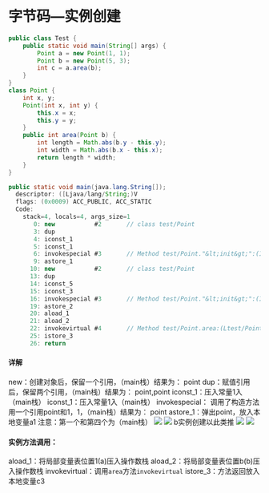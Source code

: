 # 字节码—实例创建

```java
public class Test {
    public static void main(String[] args) {
        Point a = new Point(1, 1);
        Point b = new Point(5, 3);
        int c = a.area(b);
    }
}
class Point {
    int x, y;
    Point(int x, int y) {
        this.x = x;
        this.y = y;
    }
    public int area(Point b) {
        int length = Math.abs(b.y - this.y);
        int width = Math.abs(b.x - this.x);
        return length * width;
    }
}
```
```java
public static void main(java.lang.String[]);
  descriptor: ([Ljava/lang/String;)V
  flags: (0x0009) ACC_PUBLIC, ACC_STATIC
  Code:
    stack=4, locals=4, args_size=1
       0: new           #2       // class test/Point
       3: dup
       4: iconst_1
       5: iconst_1
       6: invokespecial #3       // Method test/Point."&lt;init&gt;":(II)V
       9: astore_1
      10: new           #2       // class test/Point
      13: dup
      14: iconst_5
      15: iconst_3
      16: invokespecial #3       // Method test/Point."&lt;init&gt;":(II)V
      19: astore_2
      20: aload_1
      21: aload_2
      22: invokevirtual #4       // Method test/Point.area:(Ltest/Point;)I
      25: istore_3
      26: return
```
#### 详解
new：创建对象后，保留一个引用，（main栈）结果为： point
dup：赋值引用后，保留两个引用，（main栈）结果为： point,point
iconst_1：压入常量1入（main栈）
iconst_1：压入常量1入（main栈）
invokespecial： 调用了构造方法用一个引用point和1，1，（main栈）结果为： point
astore_1：弹出point，放入本地变量a1
注意：第一个和第四个为（main栈）
![](http://cdn.jdfrozen.cn/1608804444979-878bec72-1733-4652-8e49-31670cd6b0f4.png)
![](http://cdn.jdfrozen.cn/1608804451796-5a2adf25-7f5b-41e2-a284-c50edf92dbfb.png)
b实例创建以此类推
![](http://cdn.jdfrozen.cn/1608804620005-a5bdeeb1-5ec6-49a0-917d-739fff84cb85.png)
![](http://cdn.jdfrozen.cn/1608804626590-36dff4e3-7b49-4602-9b05-b5a301f7da43.png)
#### 实例方法调用：
aload_1：将局部变量表位置1(a)压入操作数栈
aload_2：将局部变量表位置b(b)压入操作数栈
invokevirtual：调用`area`方法`invokevirtual`
istore_3：方法返回放入本地变量c3
